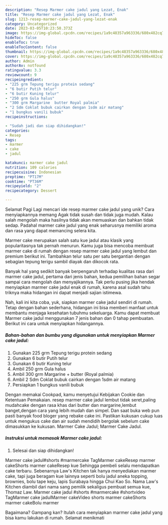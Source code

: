 ```yaml
---
description: "Resep Marmer cake jadul yang Lezat, Enak"
title: "Resep Marmer cake jadul yang Lezat, Enak"
slug: 1213-resep-marmer-cake-jadul-yang-lezat-enak
category: Uncategorized
date: 2023-03-05T10:23:50.373Z
image: https://img-global.cpcdn.com/recipes/1a9c48357a963336/680x482cq70/marmer-cake-jadul-foto-resep-utama.jpg
hideToc: false
enableToc: true
enableTocContent: false
thumbnail: https://img-global.cpcdn.com/recipes/1a9c48357a963336/680x482cq70/marmer-cake-jadul-foto-resep-utama.jpg
cover: https://img-global.cpcdn.com/recipes/1a9c48357a963336/680x482cq70/marmer-cake-jadul-foto-resep-utama.jpg
author: Admin
authorAv: notfound
ratingvalue: 3.3
reviewcount: 9
recipeingredient:
- "225 grm Tepung terigu protein sedang"
- "6 butir Putih telur"
- "6 butir Kuning telur"
- "250 grm Gula halus"
- "300 grm Margarine  butter Royal palmia"
- "2 Sdm Coklat bubuk cairkan dengan 1sdm air matang"
- "1 bungkus vanili bubuk"
recipeinstructions:

- "Sudah jadi dan siap dihidangkan!"
categories:
- Resep
tags:
- marmer
- cake
- jadul

katakunci: marmer cake jadul 
nutrition: 109 calories
recipecuisine: Indonesian
preptime: "PT17M"
cooktime: "PT36M"
recipeyield: "2"
recipecategory: Dessert

---
```



Selamat Pagi Lagi mencari ide resep marmer cake jadul yang unik? Cara menyiapkannya memang Agak tidak susah dan tidak juga mudah. Kalau salah mengolah maka hasilnya tidak akan memuaskan dan bahkan tidak sedap. Padahal marmer cake jadul yang enak seharusnya memiliki aroma dan rasa yang dapat memancing selera kita.


Marmer cake merupakan salah satu kue jadul atau klasik yang popularitasnya tak pernah menurun. Kamu juga bisa mencoba membuat marmer cake di rumah dengan resep marmer cake jadul yang lembut dan premium berikut ini. Tambahkan telur satu per satu bergantian dengan sebagian tepung terigu sambil diayak dan dikocok rata.

Banyak hal yang sedikit banyak berpengaruh terhadap kualitas rasa dari marmer cake jadul, pertama dari jenis bahan, kedua pemilihan bahan segar sampai cara mengolah dan menyajikannya. Tak perlu pusing jika hendak menyiapkan marmer cake jadul enak di rumah, karena asal sudah tahu triknya maka hidangan ini dapat menjadi sajian istimewa.


Nah, kali ini kita coba, yuk, siapkan marmer cake jadul sendiri di rumah. Tetap dengan bahan sederhana, hidangan ini bisa memberi manfaat untuk membantu menjaga kesehatan tubuhmu sekeluarga. Kamu dapat membuat Marmer cake jadul menggunakan 7 jenis bahan dan 0 tahap pembuatan. Berikut ini cara untuk menyiapkan hidangannya.

<!--inarticleads1-->

##### Bahan-bahan dan bumbu yang digunakan untuk menyiapkan Marmer cake jadul:

1. Gunakan 225 grm Tepung terigu protein sedang
1. Gunakan 6 butir Putih telur
1. Gunakan 6 butir Kuning telur
1. Ambil 250 grm Gula halus
1. Ambil 300 grm Margarine + butter (Royal palmia)
1. Ambil 2 Sdm Coklat bubuk cairkan dengan 1sdm air matang
1. Persiapkan 1 bungkus vanili bubuk


Dengan memakai Cookpad, kamu menyetujui Kebijakan Cookie dan Ketentuan Pemakaian. resep marmer cake jadul lembut tidak seret,paling mudahcake dengan rasa khas dari butter dan margarine,lembut banget,dengan cara yang lebih mudah dan simpel. Dan saat buka web pun pasti banyak food bloger yang rebake cake ini. Pastikan kukusan cukup luas untuk mengukus cake dan air sudah mendidih bergolak sebelum cake dimasukkan ke kukusan. Marmer Cake Jadul; Marmer Cake Jadul. 

<!--inarticleads2-->

##### Instruksi untuk memasak Marmer cake jadul:


1. Selesai dan siap dihidangkan!

Marmer cake jadul#shorts #marmercake TagMarmer cakeResep marmer cakeShorts marmer cakeResep kue Sehingga pembeli selalu mendapatkan cake terbaru. Sebenarnya Law&#39;s Kitchen tak hanya menyediakan marmer cake, tapi juga beragam kue lainnya seperti bolu jadul aneka topping, brownies, bolu tape keju, lapis Surabaya hingga Chui Kao So. Nama Law&#39;s Kitchen diambil dari nama sang pemilik sekaligus pembuat semua kue, Thomaz Law. Marmer cake jadul #shorts #marmercake #shortvideo TagMarmer cake jadulMarmer cakeVideo shorts marmer cakeShorts marmer cakeBolu marmer 

Bagaimana? Gampang kan? Itulah cara menyiapkan marmer cake jadul yang bisa kamu lakukan di rumah. Selamat menikmati
